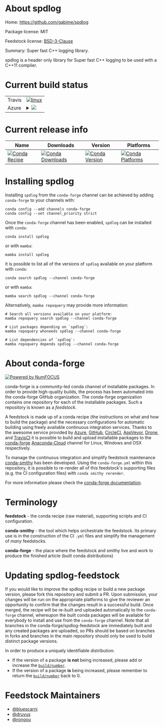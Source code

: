 About spdlog
============

Home: https://github.com/gabime/spdlog

Package license: MIT

Feedstock license: [BSD-3-Clause](https://github.com/conda-forge/spdlog-feedstock/blob/main/LICENSE.txt)

Summary: Super fast C++ logging library.

spdlog is a header only library for Super fast C++ logging
to be used with a C++11 compiler.


Current build status
====================


<table><tr>
    <td>Travis</td>
    <td>
      <a href="https://app.travis-ci.com/conda-forge/spdlog-feedstock">
        <img alt="linux" src="https://img.shields.io/travis/com/conda-forge/spdlog-feedstock/main.svg?label=Linux">
      </a>
    </td>
  </tr>
    
  <tr>
    <td>Azure</td>
    <td>
      <details>
        <summary>
          <a href="https://dev.azure.com/conda-forge/feedstock-builds/_build/latest?definitionId=1941&branchName=main">
            <img src="https://dev.azure.com/conda-forge/feedstock-builds/_apis/build/status/spdlog-feedstock?branchName=main">
          </a>
        </summary>
        <table>
          <thead><tr><th>Variant</th><th>Status</th></tr></thead>
          <tbody><tr>
              <td>linux_64</td>
              <td>
                <a href="https://dev.azure.com/conda-forge/feedstock-builds/_build/latest?definitionId=1941&branchName=main">
                  <img src="https://dev.azure.com/conda-forge/feedstock-builds/_apis/build/status/spdlog-feedstock?branchName=main&jobName=linux&configuration=linux%20linux_64_" alt="variant">
                </a>
              </td>
            </tr><tr>
              <td>linux_aarch64</td>
              <td>
                <a href="https://dev.azure.com/conda-forge/feedstock-builds/_build/latest?definitionId=1941&branchName=main">
                  <img src="https://dev.azure.com/conda-forge/feedstock-builds/_apis/build/status/spdlog-feedstock?branchName=main&jobName=linux&configuration=linux%20linux_aarch64_" alt="variant">
                </a>
              </td>
            </tr><tr>
              <td>linux_ppc64le</td>
              <td>
                <a href="https://dev.azure.com/conda-forge/feedstock-builds/_build/latest?definitionId=1941&branchName=main">
                  <img src="https://dev.azure.com/conda-forge/feedstock-builds/_apis/build/status/spdlog-feedstock?branchName=main&jobName=linux&configuration=linux%20linux_ppc64le_" alt="variant">
                </a>
              </td>
            </tr><tr>
              <td>osx_64</td>
              <td>
                <a href="https://dev.azure.com/conda-forge/feedstock-builds/_build/latest?definitionId=1941&branchName=main">
                  <img src="https://dev.azure.com/conda-forge/feedstock-builds/_apis/build/status/spdlog-feedstock?branchName=main&jobName=osx&configuration=osx%20osx_64_" alt="variant">
                </a>
              </td>
            </tr><tr>
              <td>osx_arm64</td>
              <td>
                <a href="https://dev.azure.com/conda-forge/feedstock-builds/_build/latest?definitionId=1941&branchName=main">
                  <img src="https://dev.azure.com/conda-forge/feedstock-builds/_apis/build/status/spdlog-feedstock?branchName=main&jobName=osx&configuration=osx%20osx_arm64_" alt="variant">
                </a>
              </td>
            </tr><tr>
              <td>win_64</td>
              <td>
                <a href="https://dev.azure.com/conda-forge/feedstock-builds/_build/latest?definitionId=1941&branchName=main">
                  <img src="https://dev.azure.com/conda-forge/feedstock-builds/_apis/build/status/spdlog-feedstock?branchName=main&jobName=win&configuration=win%20win_64_" alt="variant">
                </a>
              </td>
            </tr>
          </tbody>
        </table>
      </details>
    </td>
  </tr>
</table>

Current release info
====================

| Name | Downloads | Version | Platforms |
| --- | --- | --- | --- |
| [![Conda Recipe](https://img.shields.io/badge/recipe-spdlog-green.svg)](https://anaconda.org/conda-forge/spdlog) | [![Conda Downloads](https://img.shields.io/conda/dn/conda-forge/spdlog.svg)](https://anaconda.org/conda-forge/spdlog) | [![Conda Version](https://img.shields.io/conda/vn/conda-forge/spdlog.svg)](https://anaconda.org/conda-forge/spdlog) | [![Conda Platforms](https://img.shields.io/conda/pn/conda-forge/spdlog.svg)](https://anaconda.org/conda-forge/spdlog) |

Installing spdlog
=================

Installing `spdlog` from the `conda-forge` channel can be achieved by adding `conda-forge` to your channels with:

```
conda config --add channels conda-forge
conda config --set channel_priority strict
```

Once the `conda-forge` channel has been enabled, `spdlog` can be installed with `conda`:

```
conda install spdlog
```

or with `mamba`:

```
mamba install spdlog
```

It is possible to list all of the versions of `spdlog` available on your platform with `conda`:

```
conda search spdlog --channel conda-forge
```

or with `mamba`:

```
mamba search spdlog --channel conda-forge
```

Alternatively, `mamba repoquery` may provide more information:

```
# Search all versions available on your platform:
mamba repoquery search spdlog --channel conda-forge

# List packages depending on `spdlog`:
mamba repoquery whoneeds spdlog --channel conda-forge

# List dependencies of `spdlog`:
mamba repoquery depends spdlog --channel conda-forge
```


About conda-forge
=================

[![Powered by
NumFOCUS](https://img.shields.io/badge/powered%20by-NumFOCUS-orange.svg?style=flat&colorA=E1523D&colorB=007D8A)](https://numfocus.org)

conda-forge is a community-led conda channel of installable packages.
In order to provide high-quality builds, the process has been automated into the
conda-forge GitHub organization. The conda-forge organization contains one repository
for each of the installable packages. Such a repository is known as a *feedstock*.

A feedstock is made up of a conda recipe (the instructions on what and how to build
the package) and the necessary configurations for automatic building using freely
available continuous integration services. Thanks to the awesome service provided by
[Azure](https://azure.microsoft.com/en-us/services/devops/), [GitHub](https://github.com/),
[CircleCI](https://circleci.com/), [AppVeyor](https://www.appveyor.com/),
[Drone](https://cloud.drone.io/welcome), and [TravisCI](https://travis-ci.com/)
it is possible to build and upload installable packages to the
[conda-forge](https://anaconda.org/conda-forge) [Anaconda-Cloud](https://anaconda.org/)
channel for Linux, Windows and OSX respectively.

To manage the continuous integration and simplify feedstock maintenance
[conda-smithy](https://github.com/conda-forge/conda-smithy) has been developed.
Using the ``conda-forge.yml`` within this repository, it is possible to re-render all of
this feedstock's supporting files (e.g. the CI configuration files) with ``conda smithy rerender``.

For more information please check the [conda-forge documentation](https://conda-forge.org/docs/).

Terminology
===========

**feedstock** - the conda recipe (raw material), supporting scripts and CI configuration.

**conda-smithy** - the tool which helps orchestrate the feedstock.
                   Its primary use is in the construction of the CI ``.yml`` files
                   and simplify the management of *many* feedstocks.

**conda-forge** - the place where the feedstock and smithy live and work to
                  produce the finished article (built conda distributions)


Updating spdlog-feedstock
=========================

If you would like to improve the spdlog recipe or build a new
package version, please fork this repository and submit a PR. Upon submission,
your changes will be run on the appropriate platforms to give the reviewer an
opportunity to confirm that the changes result in a successful build. Once
merged, the recipe will be re-built and uploaded automatically to the
`conda-forge` channel, whereupon the built conda packages will be available for
everybody to install and use from the `conda-forge` channel.
Note that all branches in the conda-forge/spdlog-feedstock are
immediately built and any created packages are uploaded, so PRs should be based
on branches in forks and branches in the main repository should only be used to
build distinct package versions.

In order to produce a uniquely identifiable distribution:
 * If the version of a package **is not** being increased, please add or increase
   the [``build/number``](https://docs.conda.io/projects/conda-build/en/latest/resources/define-metadata.html#build-number-and-string).
 * If the version of a package **is** being increased, please remember to return
   the [``build/number``](https://docs.conda.io/projects/conda-build/en/latest/resources/define-metadata.html#build-number-and-string)
   back to 0.

Feedstock Maintainers
=====================

* [@bluescarni](https://github.com/bluescarni/)
* [@druvus](https://github.com/druvus/)
* [@rongou](https://github.com/rongou/)

